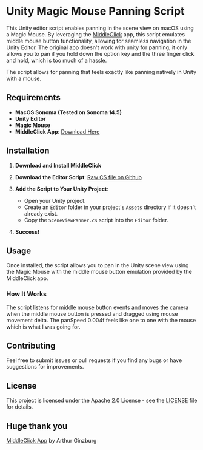 # Unity Magic Mouse Panning Script

This Unity editor script enables panning in the scene view on macOS using a Magic Mouse. By leveraging the [MiddleClick](https://github.com/artginzburg/MiddleClick-Sonoma) app, this script emulates middle mouse button functionality, allowing for seamless navigation in the Unity Editor. The original app doesn't work with unity for panning, it only allows you to pan if you hold down the option key and the three finger click and hold, which is too much of a hassle.

The script allows for panning that feels exactly like panning natively in Unity with a mouse.

## Requirements

- **MacOS Sonoma (Tested on Sonoma 14.5)**
- **Unity Editor**
- **Magic Mouse**
- **MiddleClick App**: [Download Here](https://github.com/artginzburg/MiddleClick-Sonoma/releases/tag/2.7)

## Installation

1. **Download and Install MiddleClick**

2. **Download the Editor Script**: [Raw CS file on Github](https://raw.githubusercontent.com/danieltsoftware/UnityPanningMagicMouse/main/SceneViewPanner.cs)

3. **Add the Script to Your Unity Project**:
   - Open your Unity project.
   - Create an `Editor` folder in your project's `Assets` directory if it doesn't already exist.
   - Copy the `SceneViewPanner.cs` script into the `Editor` folder.

4. **Success!**

## Usage

Once installed, the script allows you to pan in the Unity scene view using the Magic Mouse with the middle mouse button emulation provided by the MiddleClick app.

### How It Works

The script listens for middle mouse button events and moves the camera when the middle mouse button is pressed and dragged using mouse movement delta. The panSpeed 0.004f feels like one to one with the mouse which is what I was going for.

## Contributing

Feel free to submit issues or pull requests if you find any bugs or have suggestions for improvements.

## License

This project is licensed under the Apache 2.0 License - see the [LICENSE](LICENSE) file for details.

## Huge thank you

[MiddleClick App](https://github.com/artginzburg/MiddleClick-Sonoma) by Arthur Ginzburg
